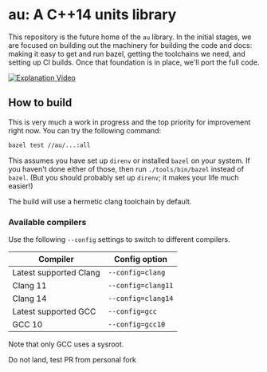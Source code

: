 # au: A C++14 units library

This repository is the future home of the `au` library.  In the initial stages, we are focused on
building out the machinery for building the code and docs: making it easy to get and run bazel,
getting the toolchains we need, and setting up CI builds.  Once that foundation
is in place, we'll port the full code.

[![Explanation Video](https://user-images.githubusercontent.com/10720055/203602853-9437f26a-9b1f-4b54-8a4d-2fb242ed9953.png)](https://www.youtube.com/watch?v=5dhFtSu3wCo)

## How to build

This is very much a work in progress and the top priority for improvement right now.  You can try
the following command:

```sh
bazel test //au/...:all
```

This assumes you have set up `direnv` or installed `bazel` on your system.  If you haven't done
either of those, then run `./tools/bin/bazel` instead of `bazel`.  (But you should probably set up
`direnv`; it makes your life much easier!)

The build will use a hermetic clang toolchain by default.

### Available compilers

Use the following `--config` settings to switch to different compilers.

| Compiler | Config option |
| --- | --- |
| Latest supported Clang | `--config=clang` |
| Clang 11 | `--config=clang11` |
| Clang 14 | `--config=clang14` |
| Latest supported GCC | `--config=gcc` |
| GCC 10 | `--config=gcc10` |

Note that only GCC uses a sysroot.

Do not land, test PR from personal fork
